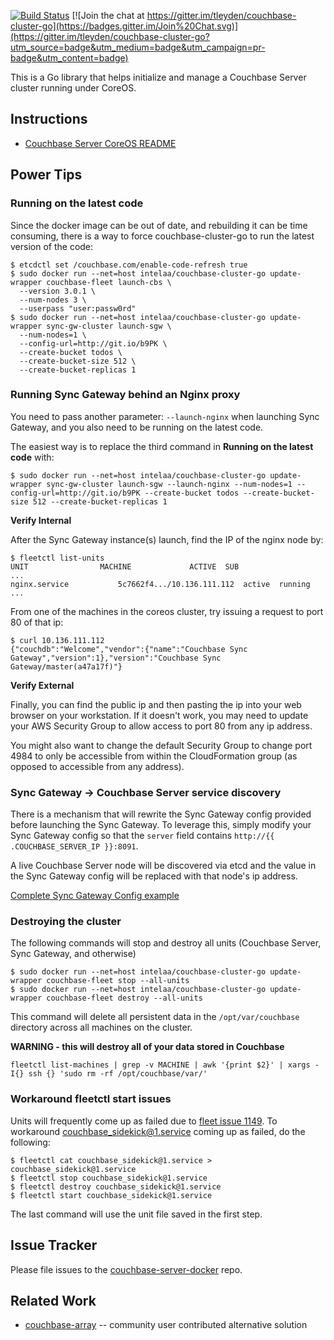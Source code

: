 [![Build Status](https://drone.io/github.com/amimimor/couchbase-cluster-go/status.png)](https://drone.io/github.com/amimimor/couchbase-cluster-go/latest)
[![Join the chat at https://gitter.im/tleyden/couchbase-cluster-go](https://badges.gitter.im/Join%20Chat.svg)](https://gitter.im/tleyden/couchbase-cluster-go?utm_source=badge&utm_medium=badge&utm_campaign=pr-badge&utm_content=badge)

This is a Go library that helps initialize and manage a Couchbase Server cluster running under CoreOS.


## Instructions 

* [Couchbase Server CoreOS README](https://github.com/couchbaselabs/couchbase-server-coreos/)

## Power Tips

### Running on the latest code

Since the docker image can be out of date, and rebuilding it can be time consuming, there is a way to force couchbase-cluster-go to run the latest version of the code:

```
$ etcdctl set /couchbase.com/enable-code-refresh true
$ sudo docker run --net=host intelaa/couchbase-cluster-go update-wrapper couchbase-fleet launch-cbs \
  --version 3.0.1 \
  --num-nodes 3 \
  --userpass "user:passw0rd" 
$ sudo docker run --net=host intelaa/couchbase-cluster-go update-wrapper sync-gw-cluster launch-sgw \
  --num-nodes=1 \
  --config-url=http://git.io/b9PK \
  --create-bucket todos \
  --create-bucket-size 512 \ 
  --create-bucket-replicas 1
```

### Running Sync Gateway behind an Nginx proxy

You need to pass another parameter: `--launch-nginx` when launching Sync Gateway, and you also need to be running on the latest code.

The easiest way is to replace the third command in **Running on the latest code** with:

```
$ sudo docker run --net=host intelaa/couchbase-cluster-go update-wrapper sync-gw-cluster launch-sgw --launch-nginx --num-nodes=1 --config-url=http://git.io/b9PK --create-bucket todos --create-bucket-size 512 --create-bucket-replicas 1
```

**Verify Internal**

After the Sync Gateway instance(s) launch, find the IP of the nginx node by:

```
$ fleetctl list-units
UNIT				MACHINE				ACTIVE	SUB
...
nginx.service			5c7662f4.../10.136.111.112	active	running
...
```

From one of the machines in the coreos cluster, try issuing a request to port 80 of that ip:

```
$ curl 10.136.111.112
{"couchdb":"Welcome","vendor":{"name":"Couchbase Sync Gateway","version":1},"version":"Couchbase Sync Gateway/master(a47a17f)"}
```

**Verify External**

Finally, you can find the public ip and then pasting the ip into your web browser on your workstation.  If it doesn't work, you may need to update your AWS Security Group to allow access to port 80 from any ip address.

You might also want to change the default Security Group to change port 4984 to only be accessible from within the CloudFormation group (as opposed to accessible from any address). 

### Sync Gateway -> Couchbase Server service discovery

There is a mechanism that will rewrite the Sync Gateway config provided before launching the Sync Gateway.  To leverage this, simply modify your Sync Gateway config so that the `server` field contains `http://{{ .COUCHBASE_SERVER_IP }}:8091`.  

A live Couchbase Server node will be discovered via etcd and the value in the Sync Gateway config will be replaced with that node's ip address.

[Complete Sync Gateway Config example](https://gist.github.com/amimimor/ca063725e6158eca4093)

### Destroying the cluster

The following commands will stop and destroy all units (Couchbase Server, Sync Gateway, and otherwise)

```
$ sudo docker run --net=host intelaa/couchbase-cluster-go update-wrapper couchbase-fleet stop --all-units
$ sudo docker run --net=host intelaa/couchbase-cluster-go update-wrapper couchbase-fleet destroy --all-units
```

This command will delete all persistent data in the `/opt/var/couchbase` directory across all machines on the cluster.

**WARNING - this will destroy all of your data stored in Couchbase**

```
fleetctl list-machines | grep -v MACHINE | awk '{print $2}' | xargs -I{} ssh {} 'sudo rm -rf /opt/couchbase/var/'
```

### Workaround fleetctl start issues

Units will frequently come up as failed due to [fleet issue 1149](https://github.com/coreos/fleet/issues/1149).  To workaround couchbase_sidekick@1.service coming up as failed, do the following:

```
$ fleetctl cat couchbase_sidekick@1.service > couchbase_sidekick@1.service
$ fleetctl stop couchbase_sidekick@1.service
$ fleetctl destroy couchbase_sidekick@1.service
$ fleetctl start couchbase_sidekick@1.service
```

The last command will use the unit file saved in the first step.


## Issue Tracker

Please file issues to the [couchbase-server-docker](https://github.com/couchbaselabs/couchbase-server-docker) repo.  
## Related Work

* [couchbase-array](https://github.com/andrewwebber/couchbase-array) -- community user contributed alternative solution
